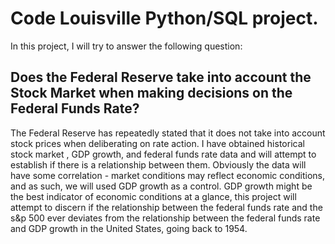 # Code Louisville Python/SQL project.

In this project, I will try to answer the following question:

## Does the Federal Reserve take into account the Stock Market when making decisions on the Federal Funds Rate?

The Federal Reserve has repeatedly stated that it does not take into account stock prices when deliberating on rate action. I have obtained historical stock market , GDP growth, and federal funds rate data and will attempt to establish if there is a relationship between them. Obviously the data will have some correlation - market conditions may reflect economic conditions, and as such, we will used GDP growth as a control. GDP growth might be the best indicator of economic conditions at a glance, this project will attempt to discern if the relationship between the federal funds rate and the s&p 500 ever deviates from the relationship between the federal funds rate and GDP growth in the United States, going back to 1954.